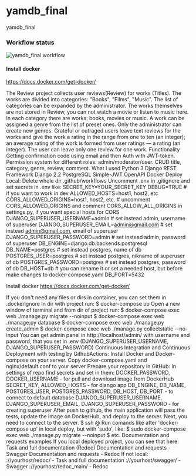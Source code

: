 # yamdb_final
yamdb_final 

### Workflow status
![yamdb_final workflow](https://github.com/feyaschuk/yamdb_final/actions/workflows/yamdb_workflow.yaml/badge.svg)


#### Install docker 
https://docs.docker.com/get-docker/

The Review project collects user reviews(Review) for works (Titles). The works are divided into categories: "Books", "Films", "Music". The list of categories can be expanded by the administrator.
The works themselves are not stored in Review, you can not watch a movie or listen to music here.
In each category there are works: books, movies or music.
A work can be assigned a genre from the list of preset ones. Only the administrator can create new genres.
Grateful or outraged users leave text reviews for the works and give the work a rating in the range from one to ten (an integer); an average rating of the work is formed from user ratings — a rating (an integer). The user can leave only one review for one work.
Functionality
Getting confirmation code using email and then Auth with JWT-token.
Permission system for different roles: admin/moderator/user.
CRUD title, category, genre, review, comment.
What I used
Python 3
Django REST Framework
Django 2.2
PostgreSQL
Simple-JWT
OpenAPI
Docker
Deploy
Local:
Delete whole dir .github/workflows
Uncomment .env in .gitignore and set secrets in .env like:
SECRET_KEY=YOUR_SECRET_KEY
DEBUG=TRUE # if you want to work in dev
ALLOWED_HOSTS=host1, host2, etc 
CORS_ALLOWED_ORIGINS=host1, host2, etc. # uncomment CORS_ALLOWED_ORIGINS and comment CORS_ALLOW_ALL_ORIGINS in settings.py, if you want  special hosts for CORS
DJANGO_SUPERUSER_USERNAME=admin # set instead admin, username of superuser
DJANGO_SUPERUSER_EMAIL=admin@gmail.com # set instead admin@gmail.com, email of superuser
DJANGO_SUPERUSER_PASSWORD=admin # set instead admin, password of superuser
DB_ENGINE=django.db.backends.postgresql
DB_NAME=postgres # set instead postgres, name of db
POSTGRES_USER=postgres # set instead postgres, nikname of superuser of db
POSTGRES_PASSWORD=postgres # set instead postgres, password of db
DB_HOST=db # you can rename it or set a needed host, but before make changes to docker-compose.yaml
DB_PORT=5432


Install docker https://docs.docker.com/get-docker/

If you don't need any files or dirs in container, you can set them in .dockerignore
In dir with project run:
$ docker-compose up
Open a new window of terminal and from dir of project run:
$ docker-compose exec web ./manage.py migrate --noinput
$ docker-compose exec web ./manage.py database
$ docker-compose exec web ./manage.py create_admin
$ docker-compose exec web ./manage.py collectstatic --no-input 
You can get admin panel in http://localhost/admin/ with username and password, that you set in .env (DJANGO_SUPERUSER_USERNAME, DJANGO_SUPERUSER_PASSWORD)
Continuous Integration and Continuous Deployment with testing by GithubActions:
Install Docker and Docker-compose on your server.
Copy docker-compose.yaml and nginx/default.conf to your server
Prepare your repository in GitHub:
In settings of repo find secrets and set in them:
DOCKER_PASSWORD, DOCKER_USERNAME - for pull and download image from DockerHub
SECRET_KEY, ALLOWED_HOSTS - for django app
DB_ENGINE, DB_NAME, POSTGRES_USER, POSTGRES_PASSWORD, DB_HOST, DB_PORT - to connect to default database
DJANGO_SUPERUSER_USERNAME, DJANGO_SUPERUSER_EMAIL, DJANGO_SUPERUSER_PASSWORD - for creating superuser
After push to github, the main application will pass the tests, update the image on DockerHub, and deploy to the server. Next, you need to connect to the server.
$ ssh <USER>@<HOST>
Run comands like after 'docker-compose up' in local deploy, but with 'sudo', like:
$ sudo docker-compose exec web ./manage.py migrate --noinput
$ etc.
Documentation and requests examples
If you local deployed project, you can see that here:
Task and full documentation (Redoc)
Documentation and requests - Swagger
Documentation and requests - Redoc
If not local:
://yourhost/redoc/ - Task and full documentation
://yourhost/swagger/ - Swagger
://yourhost/redoc_main/ - Redoc
